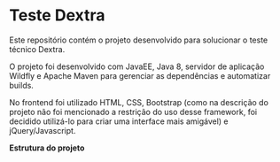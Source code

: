 # Teste Dextra
Este repositório contém o projeto desenvolvido para solucionar o teste técnico Dextra.

O projeto foi desenvolvido com JavaEE, Java 8, servidor de aplicação Wildfly e Apache Maven para gerenciar as dependências e automatizar builds.

No frontend foi utilizado HTML, CSS, Bootstrap (como na descrição do projeto não foi mencionado a restrição do uso desse framework, foi decidido utilizá-lo para criar uma interface mais amigável) e jQuery/Javascript.

<b>Estrutura do projeto</b>
